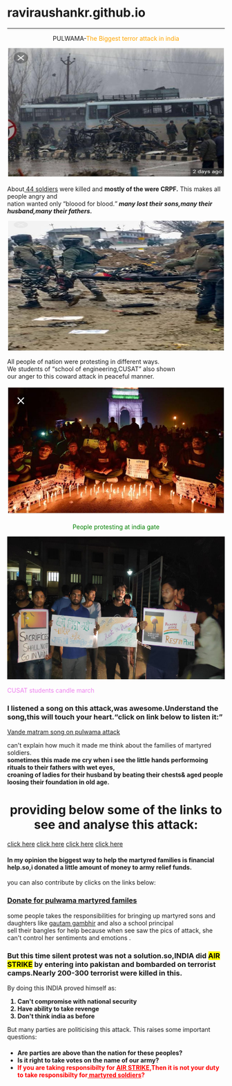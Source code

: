 # raviraushankr.github.io
<!DOCTYPE html>
<html>
<head>
<title>Pulwama attack</title>
</head>
<body>
<center>
<p><mark><hr>PULWAMA</mark>-<span style="color:red"><span style="color:orange">The Biggest terror attack in india</span></hr></p>
<img src="b7.png" height="300" width="500">
</center>
<p>About<u> 44 soldiers</u> were killed and <b>mostly of the were CRPF.</b> This makes all people angry and </br>nation wanted only <q>bloood for blood.</q><i><b> many lost their sons,many their husband,many their fathers.</i> </b></p>
<center>
<img src="b8.png" height="300" width="500">
</center>
<p>All people of nation were protesting in different ways.</br>We students of <q>school of engineering,CUSAT</q> also shown</br> our anger to this coward attack in peaceful manner.
<center>
<img src="b9.png" height="300" width="500">
<p><span style="color:green">People protesting at india gate</span></p>
</center>
<img src="b4.jpg" height="330" width="550">
<p style="color:violet"> CUSAT students candle march</p>
<h3>I listened a song on this attack,was awesome.Understand the song,this will touch your heart.<q>click on link below to listen it:</q></h3> 
<a href="https://www.youtube.com/watch?v=XQPrPzT6uqE&feature=youtu.be&has_verified=1" target="_blank" >Vande matram song on pulwama attack</a>
<p>can't explain how much it made me think about the families of martyred soldiers.</br><b>sometimes this made me cry when i see the little hands performoing rituals to their fathers with wet eyes,</br>croaning of ladies for their husband by beating their chests& aged people loosing their foundation in old age.</b></p>
<center>
<h1>providing below some of the links to see and analyse this attack:</h1>
</center>
<a href="https://www.thequint.com/news/india/pulwama-terror-attack-family-members-pay-last-respects-to-martyrs" target="_blank" >click here</a>
<a href="https://www.firstpost.com/india/pulwama-attack-kin-of-jawans-killed-in-blast-conduct-last-rites-3-year-old-lights-fathers-pyre-in-uttarakhand-6100381.html" target="_blank" >click here</a>
<a href="https://www.ndtv.com/india-news/pulwama-terror-attack-uttarakhand-mourns-death-of-army-major-vibhuti-dhoundiyal-killed-in-pulwama-te-1995843" target="_blank" >click here</a>
<a href="https://www.indiatvnews.com/news/india-pulwama-terror-attack-40-crpf-bravehearts-laid-to-rest-as-india-gives-final-farewell-tributes-pour-in-from-across-the-world-504777" target="_blank" >click here</a>
<h4>In my opinion the biggest way to help the martyred families is financial help.so,i donated a little amount of money to army relief funds.</h4>
<p>you can also contribute by clicks on the links below:</p>
<a href="https://paytm.com/helpinghand/crpf-wives-welfare-association" target="_blank" ><h3>Donate for pulwama martyred familes </h3></a>
<p>some people takes the responsibilities for bringing up martyred sons and daughters like <u>gautam gambhir</u> and also a school principal</br> sell their bangles for help because when see saw the pics of attack, she can't control her sentiments and emotions .</p>
<h3>But this time silent protest was not a solution.so,INDIA did <mark>AIR STRIKE</mark> by entering into pakistan and bombarded on terrorist camps.Nearly 200-300 terrorist were killed in this.</h3>
<p>By doing this INDIA proved himself as:</p>
<b>
<ol>
<li>Can't compromise with national security</li>
<li>Have ability to take revenge</li>
<li>Don't think india as before</li>
</b>
</ol>
<p>But many parties are politicising this attack. This raises some important questions:</p> 
<ul>
<h4>
<li>Are parties are above than the nation for these peoples?</li>
<li>Is it right to take votes on the name of our army?</li>
<li><span style="color:red">If you are taking responsibilty for <U>AIR STRIKE</U>,Then it is not your duty to take responsibilty for<u> martyred soldiers</u>?</li></span>
</h4>
</ul>

</body>
</html>
